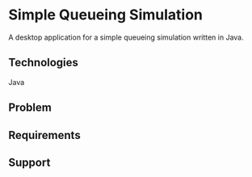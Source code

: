 # Simple Queueing Simulation
A desktop application for a simple queueing simulation written in Java.

## Technologies
Java

## Problem

## Requirements

## Support



